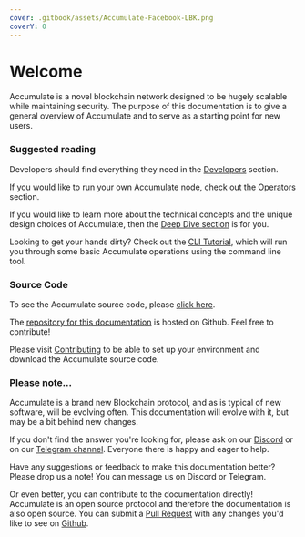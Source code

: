 ```yaml
---
cover: .gitbook/assets/Accumulate-Facebook-LBK.png
coverY: 0
---
```


# Welcome

Accumulate is a novel blockchain network designed to be hugely scalable while maintaining security. The purpose of this documentation is to give a general overview of Accumulate and to serve as a starting point for new users.



### Suggested reading

Developers should find everything they need in the [Developers](broken-reference) section.

If you would like to run your own Accumulate node, check out the [Operators](broken-reference) section.

If you would like to learn more about the technical concepts and the unique design choices of Accumulate, then the [Deep Dive section](broken-reference) is for you.

Looking to get your hands dirty? Check out the [CLI Tutorial](tutorials/cli-tutorial.md), which will run you through some basic Accumulate operations using the command line tool.



### Source Code

To see the Accumulate source code, please [click here](https://github.com/AccumulateNetwork/accumulated).

The [repository for this documentation](https://github.com/AccumulateNetwork/accumulate-docs) is hosted on Github. Feel free to contribute!

Please visit [Contributing](https://github.com/AccumulateNetwork/accumulate-docs/blob/master/developers/contributing.md) to be able to set up your environment and download the Accumulate source code.



### Please note...

Accumulate is a brand new Blockchain protocol, and as is typical of new software, will be evolving often. This documentation will evolve with it, but may be a bit behind new changes.&#x20;

If you don't find the answer you're looking for, please ask on our [Discord](https://discord.gg/CYnaF8w2C2) or on our [Telegram channel](https://t.me/accumulatenetwork). Everyone there is happy and eager to help.



Have any suggestions or feedback to make this documentation better? Please drop us a note! You can message us on Discord or Telegram.&#x20;

Or even better, you can contribute to the documentation directly! Accumulate is an open source protocol and therefore the documentation is also open source. You can submit a [Pull Request](https://github.com/AccumulateNetwork/accumulate-docs/compare) with any changes you'd like to see on [Github](https://github.com/AccumulateNetwork/accumulate-docs/pulls).

